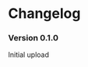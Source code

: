 ﻿Changelog
===============

<!---
TODO:
* Make new buff
* Fix up buff indicator for the prismatic jelly toast.
* Figure out how to get the player to glow different colors.
* Figure out dye pots and make them free if given a prismatic jelly. Add Emily event.
* Make crops grow seven days? -->

### Version 0.1.0

Initial upload